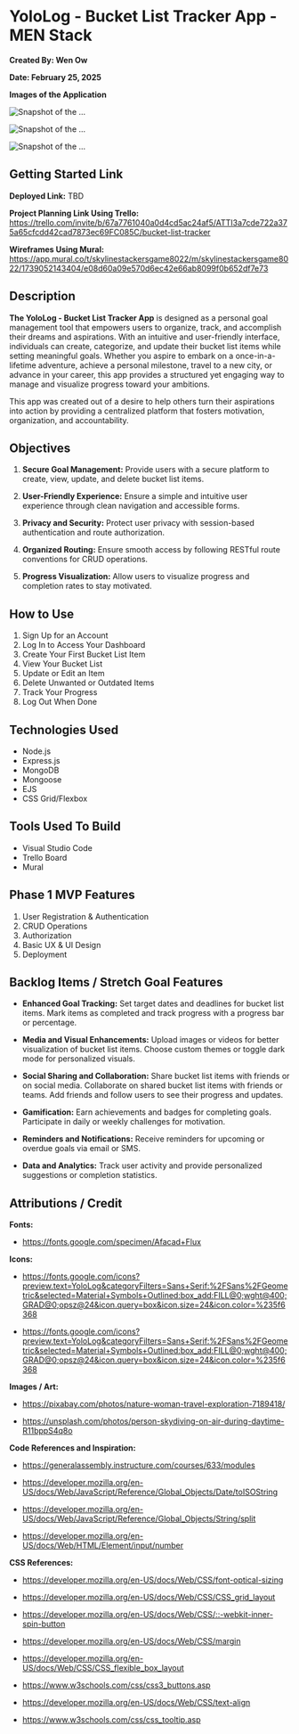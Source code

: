 # YoloLog - Bucket List Tracker App - MEN Stack

**Created By: Wen Ow**

**Date: February 25, 2025**

**Images of the Application**

![Snapshot of the ...](/images/Screenshot%20For%20Markdown.jpg)

![Snapshot of the ...](/images/Screenshot%20For%20Markdown%20of%20Game.jpg)

![Snapshot of the ...](/images/Screenshot%20of%20Instructions.jpg)

## Getting Started Link

**Deployed Link:**
TBD

**Project Planning Link Using Trello:**
https://trello.com/invite/b/67a7761040a0d4cd5ac24af5/ATTI3a7cde722a375a65cfcdd42cad7873ec69FC085C/bucket-list-tracker

**Wireframes Using Mural:**
https://app.mural.co/t/skylinestackersgame8022/m/skylinestackersgame8022/1739052143404/e08d60a09e570d6ec42e66ab8099f0b652df7e73

## Description

**The YoloLog - Bucket List Tracker App** is designed as a personal goal management tool that empowers users to organize, track, and accomplish their dreams and aspirations. With an intuitive and user-friendly interface, individuals can create, categorize, and update their bucket list items while setting meaningful goals. Whether you aspire to embark on a once-in-a-lifetime adventure, achieve a personal milestone, travel to a new city, or advance in your career, this app provides a structured yet engaging way to manage and visualize progress toward your ambitions.

This app was created out of a desire to help others turn their aspirations into action by providing a centralized platform that fosters motivation, organization, and accountability.

## Objectives

1. **Secure Goal Management:**
   Provide users with a secure platform to create, view, update, and delete bucket list items.

2. **User-Friendly Experience:**
   Ensure a simple and intuitive user experience through clean navigation and accessible forms.

3. **Privacy and Security:**
   Protect user privacy with session-based authentication and route authorization.

4. **Organized Routing:**
   Ensure smooth access by following RESTful route conventions for CRUD operations.

5. **Progress Visualization:**
   Allow users to visualize progress and completion rates to stay motivated.

## How to Use

1. Sign Up for an Account
2. Log In to Access Your Dashboard
3. Create Your First Bucket List Item
4. View Your Bucket List
5. Update or Edit an Item
6. Delete Unwanted or Outdated Items
7. Track Your Progress
8. Log Out When Done

## Technologies Used

- Node.js
- Express.js
- MongoDB
- Mongoose
- EJS
- CSS Grid/Flexbox

## Tools Used To Build

- Visual Studio Code
- Trello Board
- Mural

## Phase 1 MVP Features

1. User Registration & Authentication
2. CRUD Operations
3. Authorization
4. Basic UX & UI Design
5. Deployment

## Backlog Items / Stretch Goal Features

- **Enhanced Goal Tracking:** Set target dates and deadlines for bucket list items. Mark items as completed and track progress with a progress bar or percentage.

- **Media and Visual Enhancements:** Upload images or videos for better visualization of bucket list items. Choose custom themes or toggle dark mode for personalized visuals.

- **Social Sharing and Collaboration:** Share bucket list items with friends or on social media. Collaborate on shared bucket list items with friends or teams. Add friends and follow users to see their progress and updates.

- **Gamification:** Earn achievements and badges for completing goals. Participate in daily or weekly challenges for motivation.

- **Reminders and Notifications:** Receive reminders for upcoming or overdue goals via email or SMS.

- **Data and Analytics:** Track user activity and provide personalized suggestions or completion statistics.

## Attributions / Credit

**Fonts:**

- https://fonts.google.com/specimen/Afacad+Flux

**Icons:**

- https://fonts.google.com/icons?preview.text=YoloLog&categoryFilters=Sans+Serif:%2FSans%2FGeometric&selected=Material+Symbols+Outlined:box_add:FILL@0;wght@400;GRAD@0;opsz@24&icon.query=box&icon.size=24&icon.color=%235f6368

- https://fonts.google.com/icons?preview.text=YoloLog&categoryFilters=Sans+Serif:%2FSans%2FGeometric&selected=Material+Symbols+Outlined:box_add:FILL@0;wght@400;GRAD@0;opsz@24&icon.query=box&icon.size=24&icon.color=%235f6368

**Images / Art:**

- https://pixabay.com/photos/nature-woman-travel-exploration-7189418/

- https://unsplash.com/photos/person-skydiving-on-air-during-daytime-R11bppS4q8o

**Code References and Inspiration:**

- https://generalassembly.instructure.com/courses/633/modules

- https://developer.mozilla.org/en-US/docs/Web/JavaScript/Reference/Global_Objects/Date/toISOString

- https://developer.mozilla.org/en-US/docs/Web/JavaScript/Reference/Global_Objects/String/split

- https://developer.mozilla.org/en-US/docs/Web/HTML/Element/input/number

**CSS References:**

- https://developer.mozilla.org/en-US/docs/Web/CSS/font-optical-sizing

- https://developer.mozilla.org/en-US/docs/Web/CSS/CSS_grid_layout

- https://developer.mozilla.org/en-US/docs/Web/CSS/::-webkit-inner-spin-button

- https://developer.mozilla.org/en-US/docs/Web/CSS/margin

- https://developer.mozilla.org/en-US/docs/Web/CSS/CSS_flexible_box_layout

- https://www.w3schools.com/css/css3_buttons.asp

- https://developer.mozilla.org/en-US/docs/Web/CSS/text-align

- https://www.w3schools.com/css/css_tooltip.asp

